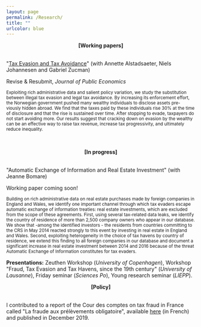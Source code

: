 ```yaml
---
layout: page
permalink: /Research/
title: ""
urlcolor: blue
---
```


<div align="center">
 <b>[Working papers]</b>
</div>
&nbsp;  
  
"[Tax Evasion and Tax Avoidance](/publications/AJLZ2021(4).pdf)" (with Annette Alstadsaeter, Niels Johannesen and Gabriel Zucman) 

Revise & Resubmit, *Journal of Public Economics*
  
  
<sub> Exploiting rich administrative data and salient policy variation, we study the substitution between illegal tax evasion and legal tax avoidance. By increasing its enforcement effort, the Norwegian government pushed many wealthy individuals to disclose assets pre-
viously hidden abroad. We find that the taxes paid by these individuals rise 30% at the time of disclosure and that the rise is sustained over time. After stopping to evade, taxpayers do not start avoiding more. Our results suggest that cracking down on evasion by the wealthy can be an effective way to raise tax revenue, increase tax progressivity, and ultimately reduce inequality. </sub>

&nbsp;  
  
<div align="center">
 <b>[In progress]</b>
</div>
&nbsp;  
  
"Automatic Exchange of Information and Real Estate Investment" (with Jeanne Bomare) 
  
Working paper coming soon!

<sub> Building on rich administrative data on real estate purchases made by foreign companies in England and Wales, we identify one important channel through which tax evaders escape automatic exchange of information treaties: real estate investments, which are excluded from the scope of these agreements. First,
using several tax-related data leaks, we identify the country of residence of more than 2,500 company owners who appear in our database. We show that -among the identified investors - the residents from countries committing to the CRS in May 2014 reacted strongly to this event by investing in real estate in England and Wales. Second, exploiting heterogeneity in the choice of tax havens by country of residence, we extend this finding to all foreign companies in our database and document a significant increase in real estate investment between 2014 and 2016 because of the threat Automatic Exchange of Information constitutes for tax evaders. </sub>
  
**Presentations:** Zeuthen Workshop (*University of Copenhagen*), Workshop "Fraud, Tax Evasion and Tax Havens, since the 19th century" (*University of Lausanne*), Friday seminar (*Sciences Po*), Young research seminar (*LIEPP*).
&nbsp;  
<div align="center">
 <b>[Policy]</b>
</div>
&nbsp;  

I contributed to a report of the Cour des comptes on tax fraud in France called "La fraude aux prélèvements obligatoire", available [here]("https://www.ccomptes.fr/fr/publications/la-fraude-aux-prelevements-obligatoires") (in French) and published in December 2019. 
